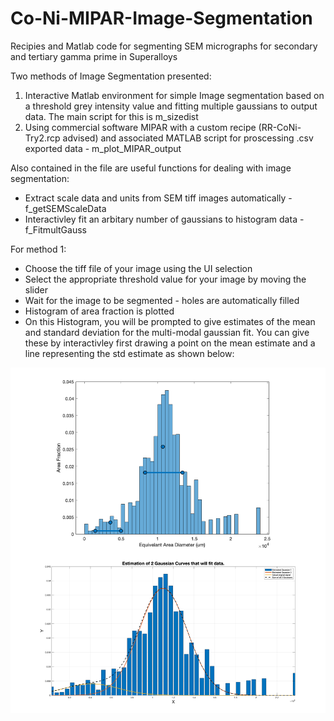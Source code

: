# Co-Ni-MIPAR-Image-Segmentation
 Recipies and Matlab code for segmenting SEM micrographs for secondary and tertiary gamma prime in Superalloys

Two methods of Image Segmentation presented: 
 1. Interactive Matlab environment for simple Image segmentation based on a threshold grey intensity value and fitting multiple gaussians to output data. The main script for this is m_sizedist
 2. Using commercial software MIPAR with a custom recipe (RR-CoNi-Try2.rcp advised) and associated MATLAB script for proscessing .csv exported data - m_plot_MIPAR_output

Also contained in the file are useful functions for dealing with image segmentation:
 * Extract scale data and units from SEM tiff images automatically - f_getSEMScaleData
 * Interactivley fit an arbitary number of gaussians to histogram data - f_FitmultGauss

For method 1:
 * Choose the tiff file of your image using the UI selection
 * Select the appropriate threshold value for your image by moving the slider
 * Wait for the image to be segmented - holes are automatically filled
 * Histogram of area fraction is plotted
 * On this Histogram, you will be prompted to give estimates of the mean and standard deviation for the multi-modal gaussian fit. You can give these by interactivley first drawing a point on the mean estimate and a line representing the std estimate as shown below:

![STD estimate](./multiple_gauss_example.png) 
